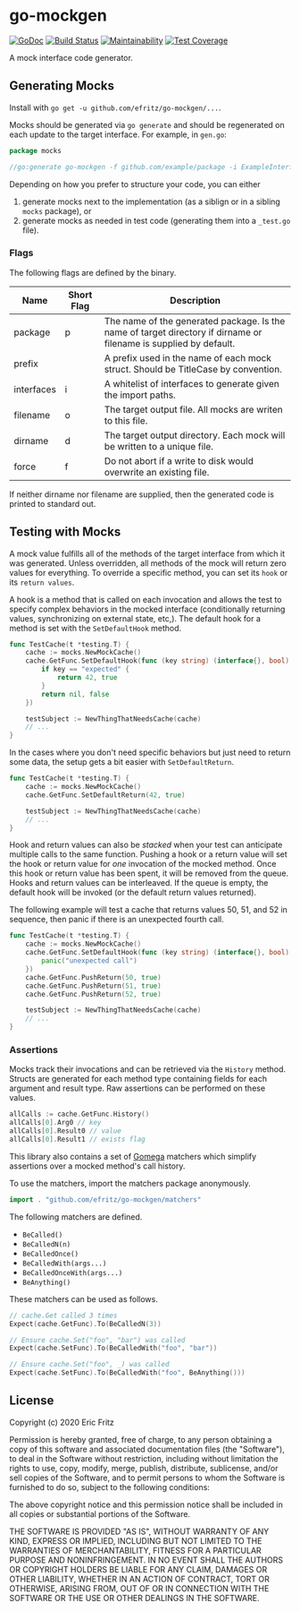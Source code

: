 # go-mockgen

[![GoDoc](https://godoc.org/github.com/efritz/go-mockgen?status.svg)](https://godoc.org/github.com/efritz/go-mockgen)
[![Build Status](https://secure.travis-ci.org/efritz/go-mockgen.png)](http://travis-ci.org/efritz/go-mockgen)
[![Maintainability](https://api.codeclimate.com/v1/badges/8546037d609e215de82d/maintainability)](https://codeclimate.com/github/efritz/go-mockgen/maintainability)
[![Test Coverage](https://api.codeclimate.com/v1/badges/8546037d609e215de82d/test_coverage)](https://codeclimate.com/github/efritz/go-mockgen/test_coverage)

A mock interface code generator.

## Generating Mocks

Install with `go get -u github.com/efritz/go-mockgen/...`.

Mocks should be generated via `go generate` and should be regenerated on each update to the target interface. For example, in `gen.go`:

```go
package mocks

//go:generate go-mockgen -f github.com/example/package -i ExampleInterface -o mock_example_interface_test.go
```

Depending on how you prefer to structure your code, you can either

1. generate mocks next to the implementation (as a siblign or in a sibling `mocks` package), or
2. generate mocks as needed in test code (generating them into a `_test.go` file).

### Flags

The following flags are defined by the binary.

| Name       | Short Flag | Description  |
| ---------- | ---------- | ------------ |
| package    | p          | The name of the generated package. Is the name of target directory if dirname or filename is supplied by default. |
| prefix     |            | A prefix used in the name of each mock struct. Should be TitleCase by convention. |
| interfaces | i          | A whitelist of interfaces to generate given the import paths. |
| filename   | o          | The target output file. All mocks are writen to this file. |
| dirname    | d          | The target output directory. Each mock will be written to a unique file. |
| force      | f          | Do not abort if a write to disk would overwrite an existing file. |

If neither dirname nor filename are supplied, then the generated code is printed to standard out.

## Testing with Mocks

A mock value fulfills all of the methods of the target interface from which it was generated. Unless overridden, all methods of the mock will return zero values for everything. To override a specific method, you can set its `hook` or its `return values`.

A hook is a method that is called on each invocation and allows the test to specify complex behaviors in the mocked interface (conditionally returning values, synchronizing on external state, etc,). The default hook for a method is set with the `SetDefaultHook` method.

```go
func TestCache(t *testing.T) {
    cache := mocks.NewMockCache()
    cache.GetFunc.SetDefaultHook(func (key string) (interface{}, bool) {
        if key == "expected" {
            return 42, true
        }
        return nil, false
    })

    testSubject := NewThingThatNeedsCache(cache)
    // ...
}
```

In the cases where you don't need specific behaviors but just need to return some data, the setup gets a bit easier with `SetDefaultReturn`.

```go
func TestCache(t *testing.T) {
    cache := mocks.NewMockCache()
    cache.GetFunc.SetDefaultReturn(42, true)

    testSubject := NewThingThatNeedsCache(cache)
    // ...
}
```

Hook and return values can also be *stacked* when your test can anticipate multiple calls to the same function. Pushing a hook or a return value will set the hook or return value for *one* invocation of the mocked method. Once this hook or return value has been spent, it will be removed from the queue. Hooks and return values can be interleaved. If the queue is empty, the default hook will be invoked (or the default return values returned).

The following example will test a cache that returns values 50, 51, and 52 in sequence, then panic if there is an unexpected fourth call.

```go
func TestCache(t *testing.T) {
    cache := mocks.NewMockCache()
    cache.GetFunc.SetDefaultHook(func (key string) (interface{}, bool) {
        panic("unexpected call")
    })
    cache.GetFunc.PushReturn(50, true)
    cache.GetFunc.PushReturn(51, true)
    cache.GetFunc.PushReturn(52, true)

    testSubject := NewThingThatNeedsCache(cache)
    // ...
}
```

### Assertions

Mocks track their invocations and can be retrieved via the `History` method. Structs are generated for each method type containing fields for each argument and result type. Raw assertions can be performed on these values.

```go
allCalls := cache.GetFunc.History()
allCalls[0].Arg0 // key
allCalls[0].Result0 // value
allCalls[0].Result1 // exists flag
```

This library also contains a set of [Gomega](https://onsi.github.io/gomega/) matchers which simplify assertions over a mocked method's call history.

To use the matchers, import the matchers package anonymously.

```go
import . "github.com/efritz/go-mockgen/matchers"
```

The following matchers are defined.

- `BeCalled()`
- `BeCalledN(n)`
- `BeCalledOnce()`
- `BeCalledWith(args...)`
- `BeCalledOnceWith(args...)`
- `BeAnything()`

These matchers can be used as follows.

```go
// cache.Get called 3 times
Expect(cache.GetFunc).To(BeCalledN(3)) 

// Ensure cache.Set("foo", "bar") was called
Expect(cache.SetFunc).To(BeCalledWith("foo", "bar")) 

// Ensure cache.Set("foo", _) was called
Expect(cache.SetFunc).To(BeCalledWith("foo", BeAnything())) 
```

## License

Copyright (c) 2020 Eric Fritz

Permission is hereby granted, free of charge, to any person obtaining a copy
of this software and associated documentation files (the "Software"), to deal
in the Software without restriction, including without limitation the rights
to use, copy, modify, merge, publish, distribute, sublicense, and/or sell
copies of the Software, and to permit persons to whom the Software is
furnished to do so, subject to the following conditions:

The above copyright notice and this permission notice shall be included in
all copies or substantial portions of the Software.

THE SOFTWARE IS PROVIDED "AS IS", WITHOUT WARRANTY OF ANY KIND, EXPRESS OR
IMPLIED, INCLUDING BUT NOT LIMITED TO THE WARRANTIES OF MERCHANTABILITY,
FITNESS FOR A PARTICULAR PURPOSE AND NONINFRINGEMENT. IN NO EVENT SHALL THE
AUTHORS OR COPYRIGHT HOLDERS BE LIABLE FOR ANY CLAIM, DAMAGES OR OTHER
LIABILITY, WHETHER IN AN ACTION OF CONTRACT, TORT OR OTHERWISE, ARISING FROM,
OUT OF OR IN CONNECTION WITH THE SOFTWARE OR THE USE OR OTHER DEALINGS IN
THE SOFTWARE.
